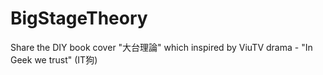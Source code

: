 # BigStageTheory
Share the DIY book cover "大台理論" which inspired by ViuTV drama - "In Geek we trust" (IT狗)
